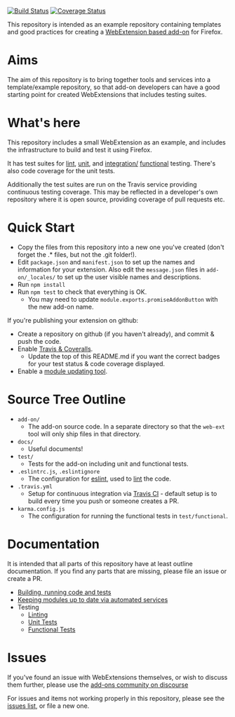 [![Build Status](https://travis-ci.org/Standard8/example-webextension.svg?branch=master)](https://travis-ci.org/Standard8/example-webextension)
[![Coverage Status](https://coveralls.io/repos/github/Standard8/example-webextension/badge.svg?branch=master)](https://coveralls.io/github/Standard8/example-webextension?branch=master)

This repository is intended as an example repository containing templates and good
practices for creating a
[WebExtension based add-on](https://developer.mozilla.org/Add-ons/WebExtensions)
for Firefox.

# Aims

The aim of this repository is to bring together tools and services into a
template/example repository, so that add-on developers can have a good starting
point for created WebExtensions that includes testing suites.

# What's here

This repository includes a small WebExtension as an example, and includes the
infrastructure to build and test it using Firefox.

It has test suites for [lint](https://en.wikipedia.org/wiki/Lint_(software)),
[unit](https://en.wikipedia.org/wiki/Unit_testing), and
[integration/](https://en.wikipedia.org/wiki/Integration_testing)
[functional](https://en.wikipedia.org/wiki/Functional_testing)
testing. There's also code coverage for the unit tests.

Additionally the test suites are run on the Travis service providing continuous
testing coverage. This may be reflected in a developer's own repository where it
is open source, providing coverage of pull requests etc.

# Quick Start

* Copy the files from this repository into a new one you've created (don't forget
  the .* files, but not the .git folder!).
* Edit `package.json` and `manifest.json` to set up the names and information for
  your extension. Also edit the `message.json` files in `add-on/_locales/` to set
  up the user visible names and descriptions.
* Run `npm install`
* Run `npm test` to check that everything is OK.
  * You may need to update `module.exports.promiseAddonButton` with the new add-on
    name.

If you're publishing your extension on github:

* Create a repository on github (if you haven't already), and commit & push the code.
* Enable [Travis & Coveralls](docs/UnitTests.md#enabling-travis-and-coveralls).
  * Update the top of this README.md if you want the correct badges for your test
    status & code coverage displayed.
* Enable a [module updating tool](docs/ModulesUpdating.md).

# Source Tree Outline

* `add-on/`
  * The add-on source code. In a separate directory so that the `web-ext` tool
    will only ship files in that directory.
* `docs/`
  * Useful documents!
* `test/`
  * Tests for the add-on including unit and functional tests.
* `.eslintrc.js`, `.eslintignore`
  * The configuration for [eslint](http://eslint.org/), used to
    [lint](https://en.wikipedia.org/wiki/Lint_(software)) the code.
* `.travis.yml`
  * Setup for continuous integration via [Travis CI](https://travis-ci.org/) -
    default setup is to build every time you push or someone creates a PR.
* `karma.config.js`
  * The configuration for running the functional tests in `test/functional`.

# Documentation

It is intended that all parts of this repository have at least outline
documentation. If you find any parts that are missing, please file an issue or
create a PR.

* [Building, running code and tests](docs/Developing.md)
* [Keeping modules up to date via automated services](docs/ModulesUpdating.md)
* Testing
  * [Linting](docs/Linting.md)
  * [Unit Tests](docs/UnitTests.md)
  * [Functional Tests](docs/Functional.md)

# Issues

If you've found an issue with WebExtensions themselves, or wish to discuss them
further, please use the
[add-ons community on discourse](https://discourse.mozilla-community.org/c/add-ons)

For issues and items not working properly in this repository, please see the
[issues list](https://github.com/standard8/example-addon-repo/issues), or file a new one.
